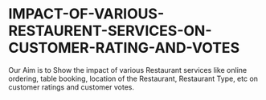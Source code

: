 # IMPACT-OF-VARIOUS-RESTAURENT-SERVICES-ON-CUSTOMER-RATING-AND-VOTES
Our Aim is to Show the impact of various Restaurant services like online ordering, table booking, location of the Restaurant, Restaurant Type, etc on customer ratings and customer votes. 
